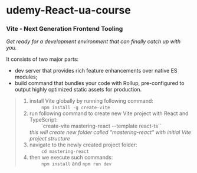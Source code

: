 # udemy-React-ua-course

### Vite - Next Generation Frontend Tooling
_Get ready for a development environment that can finally catch up with you._

It consists of two major parts:
* dev server that provides rich feature enhancements over native ES modules;
* build command that bundles your code with Rollup, pre-configured to output highly optimized static assets for production.

> 1. install Vite globally by running following command:\
>  &emsp; &emsp;``npm install -g create-vite``
> 2. run following command to create new Vite project with React and TypeScript:\
>  &emsp; &emsp;`create-vite mastering-react --template react-ts``\
>  _this  will create new folder called "mastering-react" with initial Vite project structure_
> 3. navigate to the newly created project folder:\
>  &emsp; &emsp;``cd mastering-react``
> 4. then we execute such commands:\
>   &emsp; &emsp;``npm install`` and ``npm run dev``


